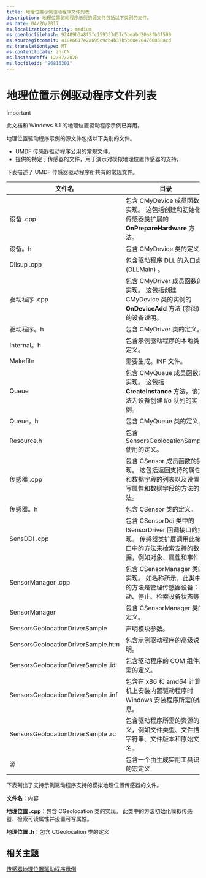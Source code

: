 ```yaml
---
title: 地理位置示例驱动程序文件列表
description: 地理位置驱动程序示例的源文件包括以下类别的文件。
ms.date: 04/20/2017
ms.localizationpriority: medium
ms.openlocfilehash: 92409b3a8f5fc159333d57c5beabd20a8fb3f509
ms.sourcegitcommit: 418e6617e2a695c9cb4b37b5b60e264760858acd
ms.translationtype: MT
ms.contentlocale: zh-CN
ms.lasthandoff: 12/07/2020
ms.locfileid: "96816301"
---
```

# <a name="geolocation-sample-driver-file-list"></a>地理位置示例驱动程序文件列表

> [!IMPORTANT] 
> 此文档和 Windows 8.1 的地理位置驱动程序示例已弃用。

地理位置驱动程序示例的源文件包括以下类别的文件。

-   UMDF 传感器驱动程序公用的常规文件。
-   提供的特定于传感器的文件，用于演示对模拟地理位置传感器的支持。

下表描述了 UMDF 传感器驱动程序所共有的常规文件。

| 文件名                          | 目录                                                                                                                                                                                                                   |
|------------------------------------|----------------------------------------------------------------------------------------------------------------------------------------------------------------------------------------------------------------------------|
| 设备 .cpp                         | 包含 CMyDevice 成员函数的实现。 这包括创建和初始化传感器类扩展的 **OnPrepareHardware** 方法。                                                     |
| 设备。h                           | 包含 CMyDevice 类的定义。                                                                                                                                                                             |
| Dllsup .cpp                         | 包含驱动程序 DLL 的入口点 (DLLMain) 。                                                                                                                                                                           |
| 驱动程序 .cpp                         | 包含 CMyDriver 成员函数的实现。 这包括创建 CMyDevice 类的实例的 **OnDeviceAdd** 方法 (参阅) 的设备说明。                                    |
| 驱动程序。h                           | 包含 CMyDriver 类的定义。                                                                                                                                                                              |
| Internal。h                         | 包含示例驱动程序的本地类型定义。                                                                                                                                                                     |
| Makefile                       | 需要生成。INF 文件。                                                                                                                                                                                            |
| Queue                          | 包含 CMyQueue 成员函数的实现。 这包括 **CreateInstance** 方法，该方法为设备创建 i/o 队列的实例。                                                       |
| Queue。h                            | 包含 CMyQueue 类的定义。                                                                                                                                                                               |
| Resource.h                         | 包含 SensorsGeolocationSample 使用的定义。                                                                                                                                                               |
| 传感器 .cpp                         | 包含 CSensor 成员函数的实现。 这包括返回支持的属性和数据字段的列表以及设置可写属性和数据字段的方法的方法。              |
| 传感器。h                           | 包含 CSensor 类的定义。                                                                                                                                                                                |
| SensDDI .cpp                        | 包含 CSensorDdi 类中的 ISensorDriver 回调接口的实现。 传感器类扩展调用此接口中的方法来检索支持的数据，例如对象、属性和事件。 |
| SensorManager .cpp                  | 包含 CSensorManager 类的实现。 如名称所示，此类中的方法是管理传感器设备：启动、停止、检索设备状态等。                        |
| SensorManager                    | 包含 CSensorManager 类的定义。                                                                                                                                                                       |
| SensorsGeolocationDriverSample | 声明模块参数。                                                                                                                                                                                            |
| SensorsGeolocationDriverSample.htm | 包含示例驱动程序的高级说明。                                                                                                                                                                    |
| SensorsGeolocationDriverSample .idl | 包含驱动程序的 COM 组件所需的定义。                                                                                                                                                         |
| SensorsGeolocationDriverSample .inf | 包含在 x86 和 amd64 计算机上安装内置驱动程序时 Windows 安装程序所需的信息。                                                                                                        |
| SensorsGeolocationDriverSample .rc  | 包含驱动程序所需的资源的定义，例如文件类型、文件描述字符串、文件版本和原始文件名。                                                                             |
| 源                            | 包含一个由生成实用工具识别的宏定义                                                                                                                                            |

 

下表列出了支持示例驱动程序支持的模拟地理位置传感器的文件。

**文件名**：内容

**地理位置 .cpp**：包含 CGeolocation 类的实现。 此类中的方法初始化模拟传感器、检索可读属性并设置可写属性。

**地理位置 .h**：包含 CGeolocation 类的定义


 

## <a name="related-topics"></a>相关主题
[传感器地理位置驱动程序示例](sensors-geolocation-driver-sample.md)  




